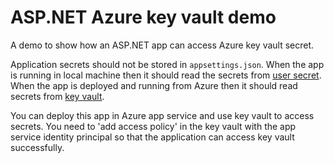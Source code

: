 # ASP.NET Azure key vault demo

A demo to show how an ASP.NET app can access Azure key vault secret.

Application secrets should not be stored in `appsettings.json`. When the app is
running in local machine then it should read the secrets from 
[user secret](https://docs.microsoft.com/en-us/aspnet/core/security/app-secrets?view=aspnetcore-5.0&tabs=windows#how-the-secret-manager-tool-works).
When the app is deployed and running from Azure then it should read secrets from 
[key vault](https://azure.microsoft.com/en-gb/services/key-vault/).

You can deploy this app in Azure app service and use key vault to access secrets. You need
to 'add access policy' in the key vault with the app service identity principal so that
the application can access key vault successfully.